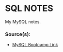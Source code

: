 # SQL NOTES
My MySQL notes.

### Source(s):
- [MySQL Bootcamp Link](https://www.udemy.com/course/the-ultimate-mysql-bootcamp-go-from-sql-beginner-to-expert/)
